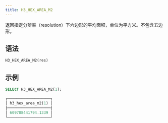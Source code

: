 ```yaml
---
title: H3_HEX_AREA_M2
---
```


返回指定分辨率（resolution）下六边形的平均面积，单位为平方米。不包含五边形。

## 语法

```sql
H3_HEX_AREA_M2(res)
```

## 示例

```sql
SELECT H3_HEX_AREA_M2(1);

┌───────────────────┐
│ h3_hex_area_m2(1) │
├───────────────────┤
│ 609788441794.1339 │
└───────────────────┘
```
